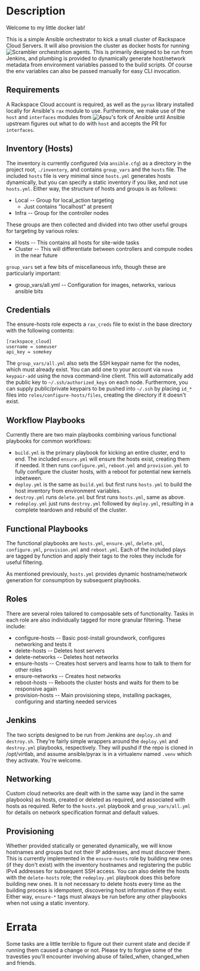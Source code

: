Description
===

Welcome to my little docker lab!

This is a simple Ansible orchestrator to kick a small cluster of Rackspace Cloud Servers. It will also provision the cluster as docker hosts for running ![Scrambler](https://github.com/Apsu/scrambler) orchestration agents. This is primarily designed to be run from Jenkins, and plumbing is provided to dynamically generate host/network metadata from environment variables passed to the build scripts. Of course the env variables can also be passed manually for easy CLI invocation.

Requirements
---

A Rackspace Cloud account is required, as well as the `pyrax` library installed locally for Ansible's `rax` module to use. Furthermore, we make use of the `host` and `interfaces` modules from ![Apsu's fork of Ansible](https://github.com/Apsu/ansible/tree/dockerlab) until Ansible upstream figures out what to do with `host` and accepts the PR for `interfaces`.

Inventory (Hosts)
---

The inventory is currently configured (via `ansible.cfg`) as a directory in the project root, `./inventory`, and contains `group_vars` and the `hosts` file. The included `hosts` file is very minimal since `hosts.yml` generates hosts dynamically, but you can specify a static inventory if you like, and not use `hosts.yml`. Either way, the structure of hosts and groups is as follows:

* Local -- Group for local_action targeting
  * Just contains "localhost" at present
* Infra -- Group for the controller nodes

These groups are then collected and divided into two other useful groups for targeting by various roles:

* Hosts -- This contains all hosts for site-wide tasks
* Cluster -- This will differentiate between controllers and compute nodes in the near future

`group_vars` set a few bits of miscellaneous info, though these are particularly important:

* group_vars/all.yml -- Configuration for images, networks, various ansible bits

Credentials
---

The ensure-hosts role expects a `rax_creds` file to exist in the base directory with the following contents:

    [rackspace_cloud]
    username = someuser
    api_key = somekey

The `group_vars/all.yml` also sets the SSH keypair name for the nodes, which must already exist. You can add one to your account via `nova keypair-add` using the nova command-line client. This will automatically add the public key to `~/.ssh/authorized_keys` on each node. Furthermore, you can supply public/private keypairs to be pushed into `~/.ssh` by placing `id_*` files into `roles/configure-hosts/files`, creating the directory if it doesn't exist.

Workflow Playbooks
---

Currently there are two main playbooks combining various functional playbooks for common workflows:

* `build.yml` is the primary playbook for kicking an entire cluster, end to end. The included `ensure.yml` will ensure the hosts exist, creating them if needed. It then runs `configure.yml`, `reboot.yml` and `provision.yml` to fully configure the cluster hosts, with a reboot for potential new kernels inbetween.
* `deploy.yml` is the same as `build.yml` but first runs `hosts.yml` to build the host inventory from environment variables.
* `destroy.yml` runs `delete.yml` but first runs `hosts.yml`, same as above.
* `redeploy.yml` just runs `destroy.yml` followed by `deploy.yml`, resulting in a complete teardown and rebuild of the cluster.

Functional Playbooks
---

The functional playbooks are `hosts.yml`, `ensure.yml`, `delete.yml`, `configure.yml`, `provision.yml` and `reboot.yml`. Each of the included plays are tagged by function and apply their tags to the roles they include for useful filtering.

As mentioned previously, `hosts.yml` provides dynamic hostname/network generation for consumption by subsequent playbooks.

Roles
---

There are several roles tailored to composable sets of functionality. Tasks in each role are also individually tagged for more granular filtering. These include:

* configure-hosts -- Basic post-install groundwork, configures networking and tests it
* delete-hosts    -- Deletes host servers
* delete-networks -- Deletes host networks
* ensure-hosts    -- Creates host servers and learns how to talk to them for other roles
* ensure-networks -- Creates host networks
* reboot-hosts    -- Reboots the cluster hosts and waits for them to be responsive again
* provision-hosts -- Main provisioning steps, installing packages, configuring and starting needed services

Jenkins
---

The two scripts designed to be run from Jenkins are `deploy.sh` and `destroy.sh`. They're fairly simple wrappers around the `deploy.yml` and `destroy.yml` playbooks, respectively. They will pushd if the repo is cloned in /opt/virtlab, and assume ansible/pyrax is in a virtualenv named `.venv` which they activate. You're welcome.

Networking
---

Custom cloud networks are dealt with in the same way (and in the same playbooks) as hosts, created or deleted as required, and associated with hosts as required. Refer to the `hosts.yml` playbook and `group_vars/all.yml` for details on network specification format and default values.

Provisioning
---

Whether provided statically or generated dynamically, we will know hostnames and groups but not their IP addresses, and must discover them. This is currently implemented in the `ensure-hosts` role by building new ones (if they don't exist) with the inventory hostnames and registering the public IPv4 addresses for subsequent SSH access. You can also delete the hosts with the `delete-hosts` role; the `redeploy.yml` playbook does this before building new ones. It is not necessary to delete hosts every time as the building process is idempotent, discovering host information if they exist. Either way, `ensure-*` tags must always be run before any other playbooks when not using a static inventory.

Errata
===

Some tasks are a little terrible to figure out their current state and decide if running them caused a change or not. Please try to forgive some of the travesties you'll encounter involving abuse of failed_when, changed_when and friends.
